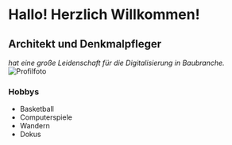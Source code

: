 # Hallo! Herzlich Willkommen!
## Architekt und Denkmalpfleger
_hat eine große Leidenschaft für die Digitalisierung in Baubranche._
![Profilfoto](https://media.licdn.com/dms/image/C4D03AQEDelBx6v5heA/profile-displayphoto-shrink_800_800/0/1587474585229?e=2147483647&v=beta&t=wsNR8xdNjbXBBS823iooslYvXTsDkwYPIihiNwDjGGQ)
### Hobbys
- Basketball
- Computerspiele
- Wandern
- Dokus
